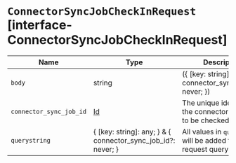 # `ConnectorSyncJobCheckInRequest` [interface-ConnectorSyncJobCheckInRequest]

| Name | Type | Description |
| - | - | - |
| `body` | string | ({ [key: string]: any; } & { connector_sync_job_id?: never; }) | All values in `body` will be added to the request body. |
| `connector_sync_job_id` | [Id](./Id.md) | The unique identifier of the connector sync job to be checked in. |
| `querystring` | { [key: string]: any; } & { connector_sync_job_id?: never; } | All values in `querystring` will be added to the request querystring. |
